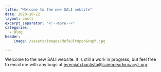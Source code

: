 ```yaml
---
title: "Welcome to the new SALI website"
date: 2020-10-22
layout: posts
excerpt_separator: "<!--more-->"
categories:
  - Blog
header:
	image: /assets/images/defaultOpenGraph.jpg

---
```


Welcome to the new SALI website. It is still a work in progress, but feel free to email me with any bugs at [jeremiah.bautista@scienceadvocacyli.org](mailto:jeremiah.bautista@scienceadvocacyli.org)

